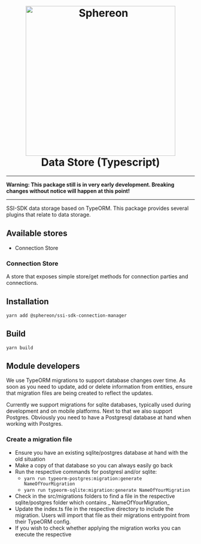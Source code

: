 <!--suppress HtmlDeprecatedAttribute -->
<h1 align="center">
  <br>
  <a href="https://www.sphereon.com"><img src="https://sphereon.com/content/themes/sphereon/assets/img/logo.svg" alt="Sphereon" width="400"></a>
  <br>Data Store (Typescript) 
  <br>
</h1>

---

**Warning: This package still is in very early development. Breaking changes without notice will happen at this point!**

---

SSI-SDK data storage based on TypeORM. This package provides several plugins that relate to data storage.

## Available stores

- Connection Store

### Connection Store

A store that exposes simple store/get methods for connection parties and connections.

## Installation

```shell
yarn add @sphereon/ssi-sdk-connection-manager
```

## Build

```shell
yarn build
```

## Module developers

We use TypeORM migrations to support database changes over time. As soon as you need to update, add or delete
information from entities, ensure that migration files are being created to reflect the updates.

Currently we support migrations for sqlite databases, typically used during development and on mobile platforms. Next to
that we also support Postgres. Obviously you need to have a Postgresql database at hand when working with Postgres.

### Create a migration file

- Ensure you have an existing sqlite/postgres database at hand with the old situation
- Make a copy of that database so you can always easily go back
- Run the respective commands for postgresl and/or sqlite:
    - `yarn run typeorm-postgres:migration:generate NameOfYourMigration`
    - `yarn run typeorm-sqlite:migration:generate NameOfYourMigration`
- Check in the src/migrations folders to find a file in the respective sqlite/postgres folder which contains _
  NameOfYourMigration_
- Update the index.ts file in the respective directory to include the migration. Users will import that file as their
  migrations entrypoint from their TypeORM config.
- If you wish to check whether applying the migration works you can execute the respective 

